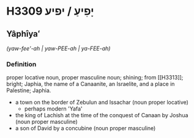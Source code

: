 # H3309 יָפִיעַ / יפיע

## Yâphîyaʻ

_(yaw-fee'-ah | yaw-PEE-ah | ya-FEE-ah)_

### Definition

proper locative noun, proper masculine noun; shining; from [[H3313]]; bright; Japhia, the name of a Canaanite, an Israelite, and a place in Palestine; Japhia.

- a town on the border of Zebulun and Issachar (noun proper locative)
    - perhaps modern 'Yafa'
- the king of Lachish at the time of the conquest of Canaan by Joshua (noun proper masculine)
- a son of David by a concubine (noun proper masculine)
